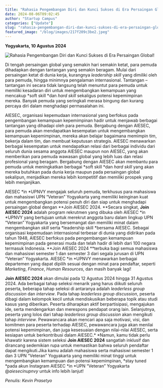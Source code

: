 ```yaml
---
title: "Rahasia Pengembangan Diri dan Kunci Sukses di Era Persaingan Global!"
date: 2024-08-06T09:02:45
author: "Startup Campus"
categories: ["Update"]
slug: "rahasia-pengembangan-diri-dan-kunci-sukses-di-era-persaingan-global"
featured_image: "/blog/images/217f209c3be2.jpeg"
---
```


**Yogyakarta, 10 Agustus 2024**

![Rahasia Pengembangan Diri dan Kunci Sukses di Era Persaingan Global!](https://www.startupcampus.id/blog/wp-content/uploads/2024/08/WhatsApp-Image-2024-08-06-at-16.00.49-1024x682.jpeg)

Di tengah persaingan global yang semakin hari semakin ketat, para pemuda dihadapkan dengan tantangan yang semakin beragam. Mulai dari persaingan ketat di dunia kerja, kurangnya *leadership skill* yang dimiliki oleh para pemuda, hingga minimnya pengalaman internasional. Tantangan – tantangan ini secara tidak langsung telah menuntut para pemuda untuk memiliki kesadaran diri untuk mengembangkan kemampuan yang mencakup *soft skill *dan *hard skill* sekaligus potensi kepemimpinan mereka. Banyak pemuda yang seringkali merasa bingung dan kurang percaya diri dalam menghadapi permasalahan ini.

AIESEC, organisasi kepemudaan internasional yang berfokus pada pengembangan kemampuan kepemimpinan hadir untuk menjawab berbagai tantangan yang dihadapi oleh para pemuda. Bergabung dengan AIESEC, para pemuda akan mendapatkan kesempatan untuk mengembangkan kemampuan kepemimpinan, mereka akan belajar bagaimana memimpin tim, bekerja dalam tim, dan membuat keputusan strategis. AIESEC menawarkan berbagai kesempatan untuk mendapatkan relasi dari berbagai individu dari seluruh dunia sesama anggota AIESEC maupun non AIESEC, yang akan memberikan para pemuda wawasan global yang lebih luas dan relasi profesional yang beragam. Bergabung dengan AIESEC akan membantu para pemuda untuk meningkatkan berbagai *soft skill *dan *hard skill* yang akan mereka butuhkan pada dunia kerja maupun pada persaingan global sekalipun, menjadikan mereka lebih kompetitif dan memiliki prospek yang lebih menjanjikan. 

AIESEC *in *UPNVY mengajak seluruh pemuda, terkhusus para mahasiswa dan mahasiswi UPN “Veteran” Yogyakarta yang memiliki keinginan kuat untuk mengembangkan potensi penuh diri dan siap untuk menghadapi persaingan global dengan **Join AIESEC 2024. **Secara singkat, **Join AIESEC 2024** adalah program rekrutmen yang dibuka oleh AIESEC *in *UPNVY yang bertujuan untuk merekrut anggota baru dalam lingkup UPN “Veteran” Yogyakarta yang bersemangat dan memiliki minat dalam mengembangkan *skill* serta *leadership skill *bersama AIESEC. Sebagai organisasi kepemudaan internasional terbesar di dunia yang didirikan pada tahun 1948, AIESEC berfokus pada pengembangan kemampuan kepemimpinan pada generasi muda dan telah hadir di lebih dari 100 negara termasuk Indonesia. **Join AIESEC 2024 **terbuka bagi semua mahasiswa dan mahasiswi semester 1 dan semester 3 dari segala jurusan di UPN “Veteran” Yogyakarta. AIESEC *in *UPNVY menawarkan berbagai departemen yang dapat dipilih sesuai dengan minat para pendaftar, seperti *Marketing*, *Finance*, *Human Resources*, dan masih banyak lagi! 

**Join AIESEC 2024** akan dimulai pada 12 Agustus 2024 hingga 31 Agustus 2024. Ada berbagai tahap seleksi menarik yang harus diikuti seluruh peserta, beberapa tahap seleksi di antaranya adalah *leaderless group discussion* dan *interview*. Pada tahap *leaderless group discussion*, peserta dibagi dalam kelompok kecil untuk mendiskusikan beberapa topik atau studi kasus yang diberikan. Peserta diharapkan aktif berpartisipasi, mengajukan ide, serta mendengarkan dan merespons pendapat orang lain. Selanjutnya, peserta yang lolos dari tahap *leaderless group discussion* akan mengikuti tahap *interview*. Pewawancara akan mencari apa saja motivasi, visi, dan komitmen para peserta terhadap AIESEC, pewawancara juga akan menilai potensi kepemimpinan, dan juga kesesuaian dengan nilai-nilai AIESEC, serta kesiapan untuk berkontribusi dalam AIESEC.* *Namun, kamu tidak perlu khawatir karena sistem seleksi **Join AIESEC 2024** sangatlah inklusif dan dirancang sedemikian rupa untuk memastikan bahwa seluruh pendaftar dapat mengikuti.Jika kamu adalah mahasiswa serta mahasiswi semester 1 dan 3 UPN “Veteran” Yogyakarta yang memiliki minat tinggi untuk mengembangkan kemampuan dan potensi kepemimpinan, *stay tuned *pada akun Instagram AIESEC *in *UPN “Veteran” Yogyakarta @*aiesecinupnvy* untuk info lebih lanjut!

*Penulis: Kevin Prasetyo*
